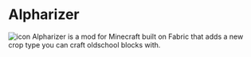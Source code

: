 # Alpharizer
![icon](https://user-images.githubusercontent.com/126724015/222598250-cfdcb0f5-2da5-40db-bc59-7caca7451498.png)
Alpharizer is a mod for Minecraft built on Fabric that adds a new crop type you can craft oldschool blocks with.
